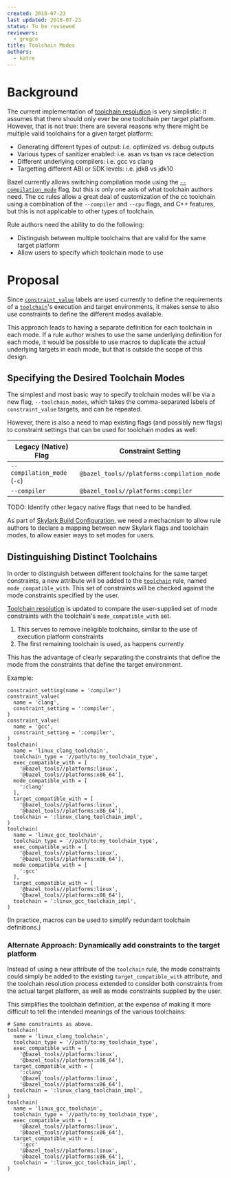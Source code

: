 ```yaml
---
created: 2018-07-23
last updated: 2018-07-23
status: To be reviewed
reviewers:
  - gregce
title: Toolchain Modes
authors:
  - katre
---
```


# Background

The current implementation of [toolchain
resolution](https://docs.bazel.build/versions/master/toolchains.html#toolchain-resolution)
is very simplistic: it assumes that there should only ever be one toolchain per
target platform. However, that is not true: there are several reasons why there
might be multiple valid toolchains for a given target platform:
* Generating different types of output: i.e. optimized vs. debug outputs
* Various types of sanitizer enabled: i.e. asan vs tsan vs race detection
* Different underlying compilers: i.e. gcc vs clang
* Targetting different ABI or SDK levels: i.e. jdk8 vs jdk10

Bazel currently allows switching compilation mode using the
[`--compilation_mode`](https://docs.bazel.build/versions/master/user-manual.html#flag--compilation_mode)
flag, but this is only one axis of what toolchain authors need. The cc rules
allow a great deal of customization of the cc toolchain using a combination of
the `--compiler` and `--cpu` flags, and C++ features, but this is not applicable
to other types of toolchain.

Rule authors need the ability to do the following:
* Distinguish between multiple toolchains that are valid for the same target
  platform
* Allow users to specify which toolchain mode to use

# Proposal

Since
[`constraint_value`](https://docs.bazel.build/versions/master/be/platform.html#constraint_value)
labels are used currently to define the requirements of a
[`toolchain`](https://docs.bazel.build/versions/master/be/platform.html#toolchain)'s
execution and target environments, it makes sense to also use constraints to
define the different modes available.

This approach leads to having a separate definition for each toolchain in each
mode. If a rule author wishes to use the same underlying definition for each
mode, it would be possible to use macros to duplicate the actual underlying
targets in each mode, but that is outside the scope of this design.

## Specifying the Desired Toolchain Modes

The simplest and most basic way to specify toolchain modes will be via a new
flag, `--toolchain_modes`, which takes the comma-separated labels of
`constraint_value` targets, and can be repeated.

However, there is also a need to map existing flags (and possibly new flags) to
constraint settings that can be used for toolchain modes as well:

| Legacy (Native) Flag        | Constraint Setting                         |
|-----------------------------|--------------------------------------------|
| `--compilation_mode` (`-c`) | `@bazel_tools//platforms:compilation_mode` |
| `--compiler`                | `@bazel_tools//platforms:compiler`         |

TODO: Identify other legacy native flags that need to be handled.

As part of [Skylark Build
Configuration](https://docs.google.com/document/d/1vc8v-kXjvgZOdQdnxPTaV0rrLxtP2XwnD2tAZlYJOqw),
we need a mechacnism to allow rule authors to declare a mapping between new
Skylark flags and toolchain modes, to allow easier ways to set modes for users.

## Distinguishing Distinct Toolchains

In order to distinguish between different toolchains for the same target
constraints, a new attribute will be added to the
[`toolchain`](https://docs.bazel.build/versions/master/be/platform.html#toolchain)
rule, named `mode_compatible_with`. This set of constraints will be checked
against the mode constraints specified by the user.

[Toolchain
resolution](https://docs.bazel.build/versions/master/toolchains.html#toolchain-resolution)
is updated to compare the user-supplied set of mode constraints with the
toolchain's `mode_compatible_with` set.
1. This serves to remove ineligible toolchains, similar to the use of
   execution platform constraints
2. The first remaining toolchain is used, as happens currently

This has the advantage of clearly separating the constraints that define the
mode from the constraints that define the target environment.

Example:
```
constraint_setting(name = 'compiler')
constraint_value(
  name = 'clang',
  constraint_setting = ':compiler',
)
constraint_value(
  name = 'gcc',
  constraint_setting = ':compiler',
)
toolchain(
  name = 'linux_clang_toolchain',
  toolchain_type = '//path/to:my_toolchain_type',
  exec_compatible_with = [
    '@bazel_tools//platforms:linux',
    '@bazel_tools//platforms:x86_64'],
  mode_compatible_with = [
    ':clang'
  ],
  target_compatible_with = [
    '@bazel_tools//platforms:linux',
    '@bazel_tools//platforms:x86_64'],
  toolchain = ':linux_clang_toolchain_impl',
)
toolchain(
  name = 'linux_gcc_toolchain',
  toolchain_type = '//path/to:my_toolchain_type',
  exec_compatible_with = [
    '@bazel_tools//platforms:linux',
    '@bazel_tools//platforms:x86_64'],
  mode_compatible_with = [
    ':gcc'
  ],
  target_compatible_with = [
    '@bazel_tools//platforms:linux',
    '@bazel_tools//platforms:x86_64'],
  toolchain = ':linux_gcc_toolchain_impl',
)
```

(In practice, macros can be used to simplify redundant toolchain definitions.)

### Alternate Approach: Dynamically add constraints to the target platform

Instead of using a new attribute of the `toolchain` rule, the mode constraints
could simply be added to the existing `target_compatible_with` attribute, and
the toolchain resolution process extended to consider both constraints from the
actual target platform, as well as mode constraints supplied by the user.

This simplifies the toolchain definition, at the expense of making it more
difficult to tell the intended meanings of the various toolchains:
```
# Same constraints as above.
toolchain(
  name = 'linux_clang_toolchain',
  toolchain_type = '//path/to:my_toolchain_type',
  exec_compatible_with = [
    '@bazel_tools//platforms:linux',
    '@bazel_tools//platforms:x86_64'],
  target_compatible_with = [
    ':clang'
    '@bazel_tools//platforms:linux',
    '@bazel_tools//platforms:x86_64'],
  toolchain = ':linux_clang_toolchain_impl',
)
toolchain(
  name = 'linux_gcc_toolchain',
  toolchain_type = '//path/to:my_toolchain_type',
  exec_compatible_with = [
    '@bazel_tools//platforms:linux',
    '@bazel_tools//platforms:x86_64'],
  target_compatible_with = [
    ':gcc'
    '@bazel_tools//platforms:linux',
    '@bazel_tools//platforms:x86_64'],
  toolchain = ':linux_gcc_toolchain_impl',
)
```

